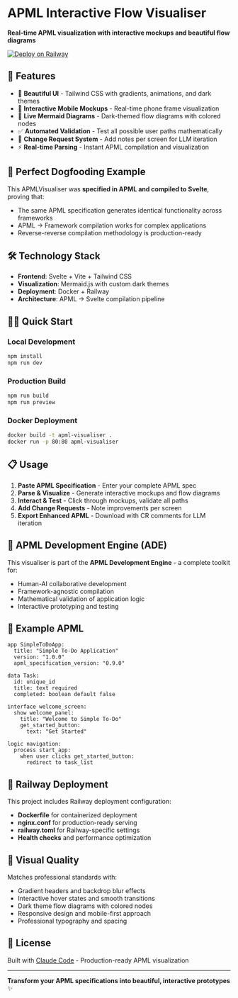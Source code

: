 # APML Interactive Flow Visualiser

**Real-time APML visualization with interactive mockups and beautiful flow diagrams**

[![Deploy on Railway](https://railway.app/button.svg)](https://railway.app/new/template?template=https://github.com/user/apml-visualiser)

## 🚀 Features

- 🎨 **Beautiful UI** - Tailwind CSS with gradients, animations, and dark themes
- 📱 **Interactive Mobile Mockups** - Real-time phone frame visualization 
- 🔄 **Live Mermaid Diagrams** - Dark-themed flow diagrams with colored nodes
- ✅ **Automated Validation** - Test all possible user paths mathematically
- 📝 **Change Request System** - Add notes per screen for LLM iteration
- ⚡ **Real-time Parsing** - Instant APML compilation and visualization

## 🎯 Perfect Dogfooding Example

This APMLVisualiser was **specified in APML and compiled to Svelte**, proving that:
- The same APML specification generates identical functionality across frameworks
- APML → Framework compilation works for complex applications
- Reverse-reverse compilation methodology is production-ready

## 🛠 Technology Stack

- **Frontend**: Svelte + Vite + Tailwind CSS
- **Visualization**: Mermaid.js with custom dark themes
- **Deployment**: Docker + Railway
- **Architecture**: APML → Svelte compilation pipeline

## 🏃‍♂️ Quick Start

### Local Development
```bash
npm install
npm run dev
```

### Production Build
```bash
npm run build
npm run preview
```

### Docker Deployment
```bash
docker build -t apml-visualiser .
docker run -p 80:80 apml-visualiser
```

## 📋 Usage

1. **Paste APML Specification** - Enter your complete APML spec
2. **Parse & Visualize** - Generate interactive mockups and flow diagrams  
3. **Interact & Test** - Click through mockups, validate all paths
4. **Add Change Requests** - Note improvements per screen
5. **Export Enhanced APML** - Download with CR comments for LLM iteration

## 🔧 APML Development Engine (ADE)

This visualiser is part of the **APML Development Engine** - a complete toolkit for:
- Human-AI collaborative development
- Framework-agnostic compilation
- Mathematical validation of application logic
- Interactive prototyping and testing

## 📖 Example APML

```apml
app SimpleToDoApp:
  title: "Simple To-Do Application"
  version: "1.0.0"
  apml_specification_version: "0.9.0"

data Task:
  id: unique_id
  title: text required
  completed: boolean default false

interface welcome_screen:
  show welcome_panel:
    title: "Welcome to Simple To-Do"
    get_started_button:
      text: "Get Started"

logic navigation:
  process start_app:
    when user clicks get_started_button:
      redirect to task_list
```

## 🚀 Railway Deployment

This project includes Railway deployment configuration:
- **Dockerfile** for containerized deployment
- **nginx.conf** for production-ready serving
- **railway.toml** for Railway-specific settings
- **Health checks** and performance optimization

## 🎨 Visual Quality

Matches professional standards with:
- Gradient headers and backdrop blur effects
- Interactive hover states and smooth transitions
- Dark theme flow diagrams with colored nodes
- Responsive design and mobile-first approach
- Professional typography and spacing

## 📄 License

Built with [Claude Code](https://claude.ai/code) - Production-ready APML visualization

---

**Transform your APML specifications into beautiful, interactive prototypes** ✨
